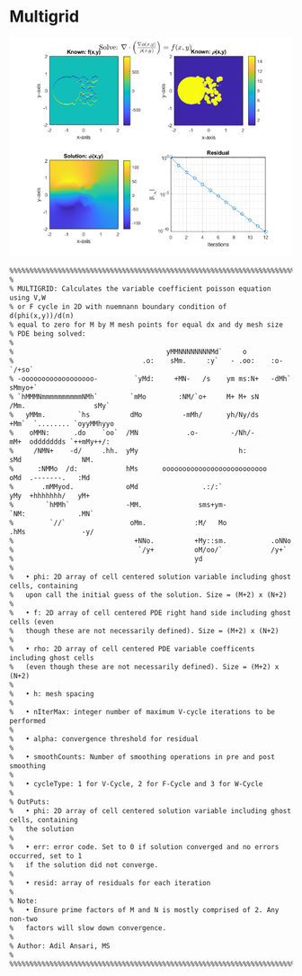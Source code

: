 # Multigrid
![GitHub Logo](untitled.png)

    %%%%%%%%%%%%%%%%%%%%%%%%%%%%%%%%%%%%%%%%%%%%%%%%%%%%%%%%%%%%%%%%%%%%%%%%%%%%%%%%%%%%%%%%%%%%%%
    %
    % MULTIGRID: Calculates the variable coefficient poisson equation using V,W 
    % or F cycle in 2D with nuemnann boundary condition of d(phi(x,y))/d(n) 
    % equal to zero for M by M mesh points for equal dx and dy mesh size                                                                                                              
    % PDE being solved:
    % 
    %                                      yMMNNNNNNNNMd`     o                                     
    %                                .o:    sMm.     :y`   - .oo:    :o-                      `/+so`
    % -oooooooooooooooooo-         `yMd:     +MN-   /s    ym ms:N+   -dMh`                   sMmyo+`
    % `hMMMNmmmmmmmmmmNMh`        `mMo        :NM/`o+     M+ M+ sN     /Mm.                 sMy`    
    %   yMMm.        `hs          dMo          -mMh/      yh/Ny/ds      +Mm`  `........ `oyyMMhyyo  
    %    oMMN:      .do    `oo`  /MN            .o-        -/Nh/-        mM+  oddddddds `++mMy++/:  
    %     /NMN+    -d/     .hh.  yMy                         h:          sMd               NM.      
    %      :NMMo  /d:            hMs      oooooooooooooooooooooooooo     oMd  .-------.   :Md       
    %       .mMMyod.             oMd                .:/:`                yMy  +hhhhhhh/   yM+       
    %        `hMMh`              -MM.              sms+ym-              `NM:             .MN`       
    %         `//`                oMm.            :M/   Mo             .hMs              -y/        
    %                              +NNo.          +My::sm.           .oNNo                          
    %                               `/y+          oM/oo/`            /y+`                           
    %                                             yd                                                
    %
    %   • phi: 2D array of cell centered solution variable including ghost cells, containing 
    %   upon call the initial guess of the solution. Size = (M+2) x (N+2)
    %
    %   • f: 2D array of cell centered PDE right hand side including ghost cells (even 
    %   though these are not necessarily defined). Size = (M+2) x (N+2)
    %
    %   • rho: 2D array of cell centered PDE variable coefficents including ghost cells 
    %   (even though these are not necessarily defined). Size = (M+2) x (N+2)
    %
    %   • h: mesh spacing
    %
    %   • nIterMax: integer number of maximum V-cycle iterations to be performed
    %
    %   • alpha: convergence threshold for residual
    %
    %   • smoothCounts: Number of smoothing operations in pre and post smoothing
    %
    %   • cycleType: 1 for V-Cycle, 2 for F-Cycle and 3 for W-Cycle
    %
    % OutPuts:
    %   • phi: 2D array of cell centered solution variable including ghost cells, containing 
    %   the solution
    %
    %   • err: error code. Set to 0 if solution converged and no errors occurred, set to 1 
    %   if the solution did not converge.
    %
    %   • resid: array of residuals for each iteration
    %
    % Note:
    %   • Ensure prime factors of M and N is mostly comprised of 2. Any non-two 
    %   factors will slow down convergence. 
    %
    % Author: Adil Ansari, MS
    % 
    %%%%%%%%%%%%%%%%%%%%%%%%%%%%%%%%%%%%%%%%%%%%%%%%%%%%%%%%%%%%%%%%%%%%%%%%%%%%%%%%
